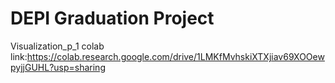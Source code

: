 # DEPI Graduation Project
Visualization_p_1 colab link: https://colab.research.google.com/drive/1LMKfMvhskiXTXjiav69XOOewpyjjGUHL?usp=sharing
 
